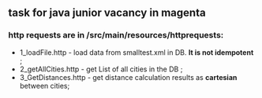 ## task for java junior vacancy in magenta

### http requests are in /src/main/resources/httprequests:
- 1_loadFile.http - load data from smalltest.xml in DB. **It is not idempotent** ;
- 2_getAllCities.http - get List of all cities in the DB ;
- 3_GetDistances.http - get distance calculation results as **cartesian** between cities; 
